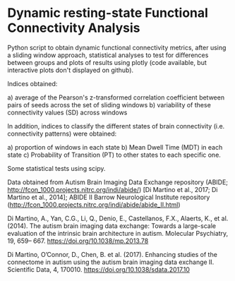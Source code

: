 # Dynamic resting-state Functional Connectivity Analysis

Python script to obtain dynamic functional connectivity metrics, after using a sliding window approach, statistical analyses to test for differences between groups and 
plots of results using plotly (code available, but interactive plots don't displayed on github). 


Indices obtained: 

a) average of the Pearson's z-transformed correlation coefficient between pairs of seeds across the set of sliding windows
b) variability of these connectivity values (SD) across windows 


In addition, indices to classify the different states of brain connectivity (i.e. connectivity patterns) were obtained: 

a) proportion of windows in each state
b) Mean Dwell Time (MDT) in each state
c) Probability of Transition (PT) to other states to each specific one. 


Some statistical tests using scipy. 


Data obtained from Autism Brain Imaging Data Exchange repository (ABIDE; http://fcon_1000.projects.nitrc.org/indi/abide/) [Di Martino et al., 2017; Di Martino et al., 2014]; ABIDE II  Barrow Neurological Institute repository (http://fcon_1000.projects.nitrc.org/indi/abide/abide_II.html)

Di Martino, A., Yan, C.G., Li, Q., Denio, E., Castellanos, F.X., Alaerts, K., et al. (2014). The autism brain imaging data exchange: Towards a large-scale evaluation of the intrinsic brain architecture in autism. Molecular Psychiatry, 19, 659– 667. https://doi.org/10.1038/mp.2013.78

Di Martino, O’Connor, D., Chen, B. et al. (2017). Enhancing studies of the connectome in autism using the autism brain imaging data exchange II. Scientific Data, 4, 170010. https://doi.org/10.1038/sdata.2017.10 
